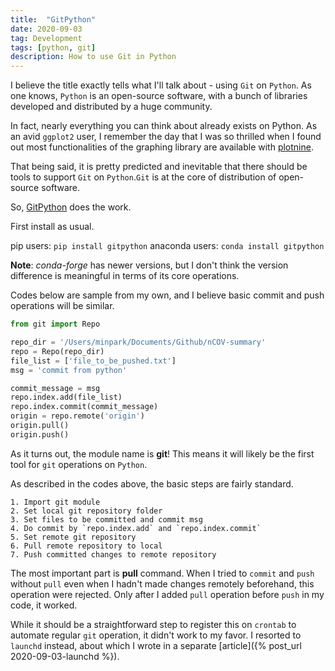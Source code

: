 ```yaml
---
title:  "GitPython"
date: 2020-09-03
tag: Development
tags: [python, git]
description: How to use Git in Python
---
```


I believe the title exactly tells what I'll talk about - using `Git` on `Python`. As one knows, `Python` is an open-source software, with a bunch of libraries developed and distributed by a huge community. 

In fact, nearly everything you can think about already exists on Python. As an avid `ggplot2` user, I remember the day that I was so thrilled when I found out most functionalities of the graphing library are available with [plotnine](https://plotnine.readthedocs.io/en/stable/).

That being said, it is pretty predicted and inevitable that there should be tools to support `Git` on `Python`.`Git` is at the core of distribution of open-source software.

So, [GitPython](https://gitpython.readthedocs.io) does the work.

First install as usual.

pip users:
`pip install gitpython`
anaconda users:
`conda install gitpython`

__Note__: *conda-forge* has newer versions, but I don't think the version difference is meaningful in terms of its core operations.

Codes below are sample from my own, and I believe basic commit and push operations will be similar.

```py
from git import Repo

repo_dir = '/Users/minpark/Documents/Github/nCOV-summary'
repo = Repo(repo_dir)
file_list = ['file_to_be_pushed.txt']
msg = 'commit from python'

commit_message = msg
repo.index.add(file_list)
repo.index.commit(commit_message)
origin = repo.remote('origin')
origin.pull()
origin.push()
```

As it turns out, the module name is **git**! This means it will likely be the first tool for `git` operations on `Python`.

As described in the codes above, the basic steps are fairly standard.
```
1. Import git module
2. Set local git repository folder
3. Set files to be committed and commit msg
4. Do commit by `repo.index.add` and `repo.index.commit`
5. Set remote git repository
6. Pull remote repository to local
7. Push committed changes to remote repository
```

The most important part is **pull** command. When I tried to `commit` and `push` without `pull` even when I hadn't made changes remotely beforehand, this operation were rejected. Only after I added `pull` operation before `push` in my code, it worked.

While it should be a straightforward step to register this on `crontab` to automate regular `git` operation, it didn't work to my favor. I resorted to `launchd` instead, about which I wrote in a separate [article]({% post_url 2020-09-03-launchd %}).

